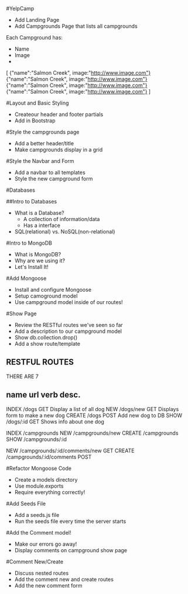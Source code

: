 #YelpCamp

* Add Landing Page
* Add Campgrounds Page that lists all campgrounds


Each Campground has:
* Name
* Image
* 
[
{"name":"Salmon Creek", image:"http://www.image.com"}
{"name":"Salmon Creek", image:"http://www.image.com"}
{"name":"Salmon Creek", image:"http://www.image.com"}
{"name":"Salmon Creek", image:"http://www.image.com"}
]

#Layout and Basic Styling
* Createour header and footer partials
* Add in Bootstrap


#Style the campgrounds page
* Add a better header/title
* Make campgrounds display in a grid

#Style the Navbar and Form
* Add a navbar to all templates
* Style the new campground form


#Databases

##Intro to Databases
* What is a Database?
    * A collection of information/data
    * Has a interface
* SQL(relational) vs. NoSQL(non-relational)


#Intro to MongoDB
* What is MongoDB?
* Why are we using it?
* Let's Install It!

#Add Mongoose
* Install and configure Mongoose
* Setup camoground model
* Use campground model inside of our routes!

#Show Page
* Review the RESTful routes we've seen so far
* Add a description to our campground model
* Show db.collection.drop()
* Add a show route/template


RESTFUL ROUTES
----------------------------------------------------
THERE ARE 7

name      url        verb   desc.
----------------------------------------------------
INDEX    /dogs        GET    Display a list of all dog
NEW      /dogs/new    GET    Displays form to make a new dog
CREATE   /dogs        POST   Add new dog to DB
SHOW     /dogs/:id    GET    Shows info about one dog


INDEX   /campgrounds
NEW     /campgrounds/new
CREATE  /campgrounds
SHOW    /campgrounds/:id



NEW     /campgrounds/:id/comments/new  GET
CREATE  /campgrounds/:id/comments      POST

#Refactor Mongoose Code
* Create a models directory
* Use module.exports
* Require everything correctly!


#Add Seeds File
* Add a seeds.js file
* Run the seeds file every time the server starts

#Add the Comment model!
* Make our errors go away!
* Display comments on campground show page



#Comment New/Create
* Discuss nested routes
* Add the comment new and create routes
* Add the new comment form


